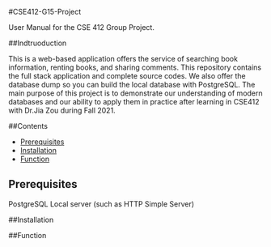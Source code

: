 #CSE412-G15-Project

User Manual for the CSE 412 Group Project.

##Indtruoduction

This is a web-based application offers the service of searching book information, renting books, and sharing comments. This repository contains the full stack application and complete source codes. We also offer the database dump so you can build the local database with PostgreSQL. The main purpose of this project is to demonstrate our understanding of modern databases and our ability to apply them in practice after learning in CSE412 with Dr.Jia Zou during Fall 2021.

##Contents

 - [Prerequisites](#Prerequisites)
 - [Installation](Installation)
 - [Function](function)

## Prerequisites

PostgreSQL
Local server (such as HTTP Simple Server)

##Installation



##Function


